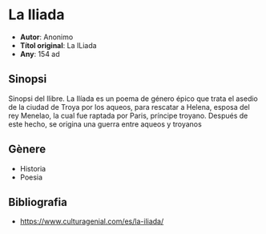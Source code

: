 # La Iliada

- __Autor__: Anonimo
- __Títol original__: La ILiada
- __Any__: 154 ad

## Sinopsi
Sinopsi del llibre.
La Ilíada es un poema de género épico que trata el asedio de la ciudad de Troya por los aqueos, para rescatar a Helena, esposa del rey Menelao, la cual fue raptada por Paris, príncipe troyano. Después de este hecho, se origina una guerra entre aqueos y troyanos

## Gènere
- Historia
- Poesia

## Bibliografia

- https://www.culturagenial.com/es/la-iliada/
